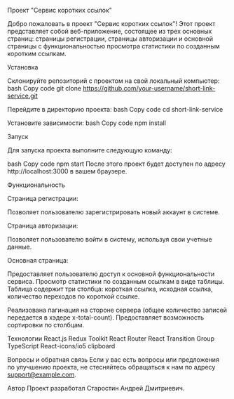 Проект "Сервис коротких ссылок"

Добро пожаловать в проект "Сервис коротких ссылок"!
Этот проект представляет собой веб-приложение, состоящее из трех основных страниц: страницы регистрации, страницы авторизации и основной страницы с функциональностью просмотра статистики по созданным коротким ссылкам.

Установка

Склонируйте репозиторий с проектом на свой локальный компьютер:
bash
Copy code
git clone https://github.com/your-username/short-link-service.git

Перейдите в директорию проекта:
bash
Copy code
cd short-link-service

Установите зависимости:
bash
Copy code
npm install

Запуск

Для запуска проекта выполните следующую команду:

bash
Copy code
npm start
После этого проект будет доступен по адресу http://localhost:3000 в вашем браузере.

Функциональность

Страница регистрации:

Позволяет пользователю зарегистрировать новый аккаунт в системе.

Страница авторизации:

Позволяет пользователю войти в систему, используя свои учетные данные.

Основная страница:

Предоставляет пользователю доступ к основной функциональности сервиса.
Просмотр статистики по созданным ссылкам в виде таблицы.
Таблица содержит три столбца: короткая ссылка, исходная ссылка, количество переходов по короткой ссылке.

Реализована пагинация на стороне сервера (общее количество записей передается в хэдере x-total-count).
Предоставляет возможность сортировки по столбцам.

Технологии
React.js
Redux Toolkit
React Router
React Transition Group
TypeScript
React-icons/io5
clipboard

Вопросы и обратная связь
Если у вас есть вопросы или предложения по улучшению проекта, не стесняйтесь обращаться к нам по адресу support@example.com.

Автор
Проект разработал Старостин Андрей Дмитриевич.
